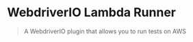 WebdriverIO Lambda Runner
=========================

> A WebdriverIO plugin that allows you to run tests on AWS

